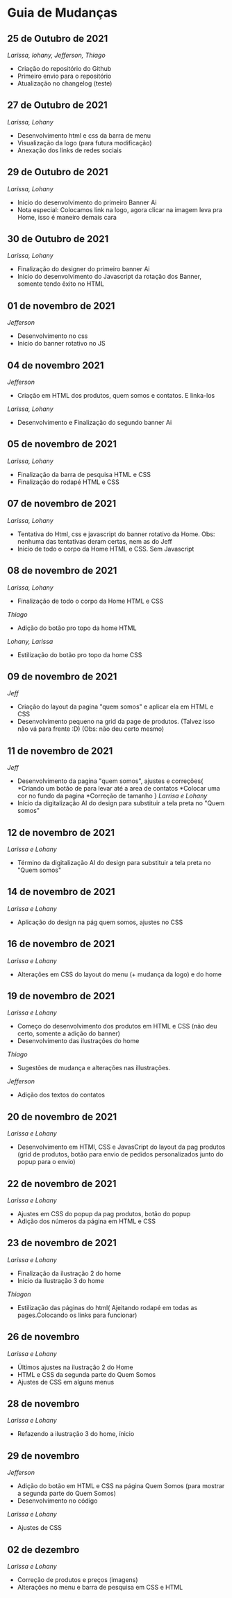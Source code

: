 # Guia de Mudanças

## 25 de Outubro de 2021

_Larissa, lohany, Jefferson, Thiago_

- Criação do repositório do Github
- Primeiro envio para o repositório
- Atualização no changelog (teste)

## 27 de Outubro de 2021

_Larissa, Lohany_

- Desenvolvimento html e css da barra de menu
- Visualização da logo (para futura modificação)
- Anexação dos links de redes sociais

## 29 de Outubro de 2021

_Larissa, Lohany_

- Inicio do desenvolvimento do primeiro Banner Ai
- Nota especial: Colocamos link na logo, agora clicar na imagem leva pra Home, isso é maneiro demais cara

## 30 de Outubro de 2021

_Larissa, Lohany_
- Finalização do designer do primeiro banner Ai
- Inicio do desenvolvimento do Javascript da rotação dos Banner, somente tendo êxito no HTML

## 01 de novembro de 2021
_Jefferson_
- Desenvolvimento no css 
- Inicio do banner rotativo no JS

## 04 de novembro 2021
_Jefferson_
- Criação em HTML dos produtos, quem somos e contatos. E linka-los

_Larissa, Lohany_
- Desenvolvimento e Finalização do segundo banner Ai

## 05 de novembro de 2021

_Larissa, Lohany_
- Finalização da barra de pesquisa HTML e CSS
- Finalização do rodapé HTML e CSS

## 07 de novembro de 2021

_Larissa, Lohany_
- Tentativa do Html, css e javascript do banner rotativo da Home. Obs: nenhuma das tentativas deram certas, nem as do Jeff
- Inicio de todo o corpo da Home HTML e CSS. Sem Javascript

## 08 de novembro de 2021

_Larissa, Lohany_
- Finalização de todo o corpo da Home HTML  e CSS

_Thiago_
- Adição do botão pro topo da home HTML

_Lohany, Larissa_
- Estilização do botão pro topo da home CSS


## 09 de novembro de 2021
_Jeff_

- Criação do layout da pagina "quem somos" e aplicar ela em HTML e CSS
- Desenvolvimento pequeno na grid da page de produtos. (Talvez isso não vá para frente :D) (Obs: não deu certo mesmo)


## 11 de novembro de 2021
_Jeff_
- Desenvolvimento da pagina "quem somos", ajustes e correções{
    *Criando um botão de para levar até a area de contatos
    *Colocar uma cor no fundo da pagina
    *Correção de tamanho
}
_Larrisa e Lohany_
- Início da digitalização AI do design para substituir a tela preta no "Quem somos"

## 12 de novembro de 2021
_Larissa e Lohany_
- Término da digitalização AI do design para substituir a tela preta no "Quem somos"

## 14 de novembro de 2021
_Larissa e Lohany_
- Aplicação do design na pág quem somos, ajustes no CSS 

## 16 de novembro de 2021
_Larissa e Lohany_ 
- Alterações em CSS do layout do menu (+ mudança da logo) e do home 

## 19 de novembro de 2021
_Larissa e Lohany_ 
- Começo do desenvolvimento dos produtos em HTML e CSS (não deu certo, somente a adição do banner)
- Desenvolvimento das ilustrações do home

_Thiago_
- Sugestões de mudança e alterações nas illustrações.

_Jefferson_
- Adição dos textos do contatos

## 20 de novembro de 2021
_Larissa e Lohany_
- Desenvolvimento em HTMl, CSS e JavasCript do layout da pag produtos (grid de produtos, botão para envio de pedidos personalizados junto do popup para o envio)

## 22 de novembro de 2021
_Larissa e Lohany_
- Ajustes em CSS do popup da pag produtos, botão do popup
- Adição dos números da página em HTML e CSS

## 23 de novembro de 2021
_Larissa e Lohany_

- Finalização da ilustração 2 do home
- Inicio da Ilustração 3 do home

_Thiagon_ 

- Estilização das páginas do html( Ajeitando rodapé em todas as pages.Colocando os links para funcionar)

## 26 de novembro
_Larissa e Lohany_
- Últimos ajustes na ilustração 2 do Home
- HTML e CSS da segunda parte do Quem Somos
- Ajustes de CSS em alguns menus

## 28 de novembro
_Larissa e Lohany_
- Refazendo a ilustração 3 do home, ínicio

## 29 de novembro
_Jefferson_
- Adição do botão em HTML e CSS na página Quem Somos (para mostrar a segunda parte do Quem Somos)
- Desenvolvimento no código

_Larissa e Lohany_
- Ajustes de CSS

## 02 de dezembro
_Larissa e Lohany_
- Correção de produtos e preços (imagens)
- Alterações no menu e barra de pesquisa em CSS e HTML